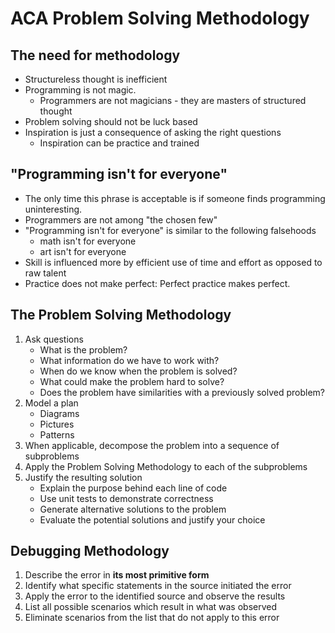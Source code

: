 ACA Problem Solving Methodology
===============================

The need for methodology
------------------------

* Structureless thought is inefficient
* Programming is not magic.
	+ Programmers are not magicians - they are masters of structured thought
* Problem solving should not be luck based
* Inspiration is just a consequence of asking the right questions
	+ Inspiration can be practice and trained
	
"Programming isn't for everyone"
--------------------------------

* The only time this phrase is acceptable is if someone finds programming uninteresting.
* Programmers are not among "the chosen few"
* "Programming isn't for everyone" is similar to the following falsehoods
	+ math isn't for everyone
	+ art isn't for everyone
* Skill is influenced more by efficient use of time and effort as opposed to raw talent
* Practice does not make perfect: Perfect practice makes perfect.

The Problem Solving Methodology
-------------------------------

1. Ask questions
	* What is the problem?
	* What information do we have to work with?
	* When do we know when the problem is solved?
	* What could make the problem hard to solve?
	* Does the problem have similarities with a previously solved problem?
2. Model a plan
	* Diagrams
	* Pictures
	* Patterns
3. When applicable, decompose the problem into a sequence of subproblems
4. Apply the Problem Solving Methodology to each of the subproblems
5. Justify the resulting solution
	* Explain the purpose behind each line of code
	* Use unit tests to demonstrate correctness
	* Generate alternative solutions to the problem
	* Evaluate the potential solutions and justify your choice

Debugging Methodology
---------------------

1. Describe the error in **its most primitive form**
2. Identify what specific statements in the source initiated the error
3. Apply the error to the identified source and observe the results
4. List all possible scenarios which result in what was observed
5. Eliminate scenarios from the list that do not apply to this error
